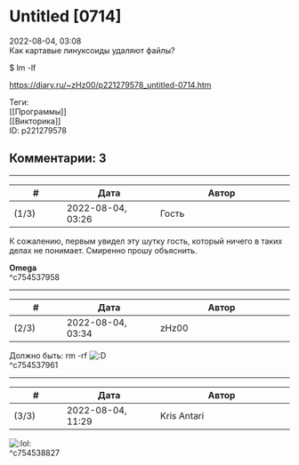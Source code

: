 Untitled [0714]
===============

  
2022-08-04, 03:08  
 Как картавые линуксоиды удаляют файлы?   
   
 $ lm -lf   
  
<https://diary.ru/~zHz00/p221279578_untitled-0714.htm>  
  
Теги:  
[[Программы]]  
[[Викторика]]  
ID: p221279578  


Комментарии: 3
--------------

  


---



|         #         |              Дата              |                     Автор                     |           ID           |
| --- | --- | --- | --- |
| (1/3) | 2022-08-04, 03:26 | Гость | c754537958 |

  
 К сожалению, первым увидел эту шутку гость, который ничего в таких делах не понимает. Смиренно прошу объяснить.   
   
  **Omega**    
 ^c754537958

---



|         #         |              Дата              |                     Автор                     |           ID           |
| --- | --- | --- | --- |
| (2/3) | 2022-08-04, 03:34 | zHz00 | c754537961 |

  
 Должно быть: rm -rf ![:D](/picture/1131.gif)   
 ^c754537961

---



|         #         |              Дата              |                     Автор                     |           ID           |
| --- | --- | --- | --- |
| (3/3) | 2022-08-04, 11:29 | Kris Antari | c754538827 |

  
 ![:lol:](//diary.ru/picture/1135.gif)   
 ^c754538827
